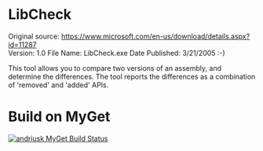 # LibCheck

Original source: 
https://www.microsoft.com/en-us/download/details.aspx?id=11287  
Version: 1.0 File Name: LibCheck.exe Date Published: 3/21/2005 :-)  

This tool allows you to compare two versions of an assembly, and determine the differences. 
The tool reports the differences as a combination of 'removed' and 'added' APIs.

# Build on MyGet

[![andriusk MyGet Build Status](https://www.myget.org/BuildSource/Badge/andriusk?identifier=44cf0235-aaaf-4884-8e4e-26afaa26c00d)](https://www.myget.org/)
